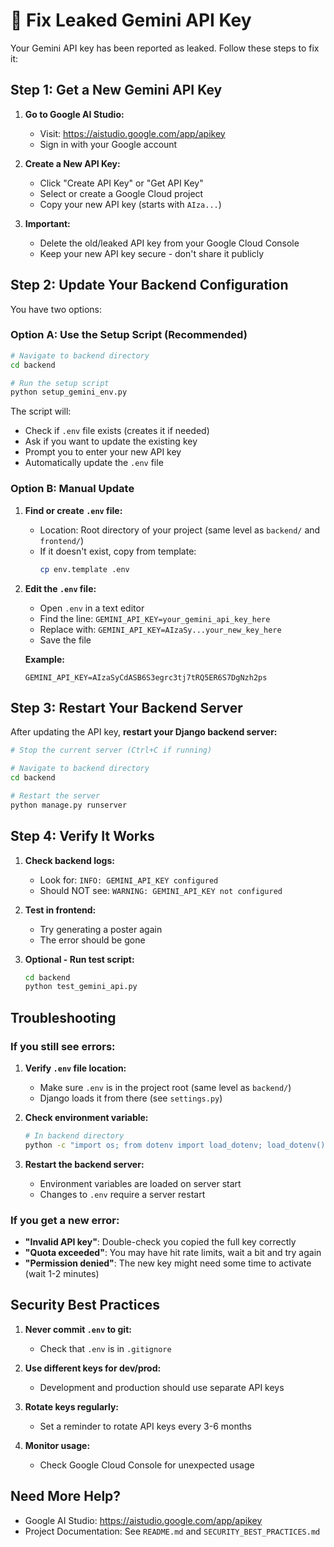 # 🔑 Fix Leaked Gemini API Key

Your Gemini API key has been reported as leaked. Follow these steps to fix it:

## Step 1: Get a New Gemini API Key

1. **Go to Google AI Studio:**
   - Visit: https://aistudio.google.com/app/apikey
   - Sign in with your Google account

2. **Create a New API Key:**
   - Click "Create API Key" or "Get API Key"
   - Select or create a Google Cloud project
   - Copy your new API key (starts with `AIza...`)

3. **Important:** 
   - Delete the old/leaked API key from your Google Cloud Console
   - Keep your new API key secure - don't share it publicly

## Step 2: Update Your Backend Configuration

You have two options:

### Option A: Use the Setup Script (Recommended)

```bash
# Navigate to backend directory
cd backend

# Run the setup script
python setup_gemini_env.py
```

The script will:
- Check if `.env` file exists (creates it if needed)
- Ask if you want to update the existing key
- Prompt you to enter your new API key
- Automatically update the `.env` file

### Option B: Manual Update

1. **Find or create `.env` file:**
   - Location: Root directory of your project (same level as `backend/` and `frontend/`)
   - If it doesn't exist, copy from template:
     ```bash
     cp env.template .env
     ```

2. **Edit the `.env` file:**
   - Open `.env` in a text editor
   - Find the line: `GEMINI_API_KEY=your_gemini_api_key_here`
   - Replace with: `GEMINI_API_KEY=AIzaSy...your_new_key_here`
   - Save the file

   **Example:**
   ```env
   GEMINI_API_KEY=AIzaSyCdASB6S3egrc3tj7tRQ5ER6S7DgNzh2ps
   ```

## Step 3: Restart Your Backend Server

After updating the API key, **restart your Django backend server:**

```bash
# Stop the current server (Ctrl+C if running)

# Navigate to backend directory
cd backend

# Restart the server
python manage.py runserver
```

## Step 4: Verify It Works

1. **Check backend logs:**
   - Look for: `INFO: GEMINI_API_KEY configured`
   - Should NOT see: `WARNING: GEMINI_API_KEY not configured`

2. **Test in frontend:**
   - Try generating a poster again
   - The error should be gone

3. **Optional - Run test script:**
   ```bash
   cd backend
   python test_gemini_api.py
   ```

## Troubleshooting

### If you still see errors:

1. **Verify `.env` file location:**
   - Make sure `.env` is in the project root (same level as `backend/`)
   - Django loads it from there (see `settings.py`)

2. **Check environment variable:**
   ```bash
   # In backend directory
   python -c "import os; from dotenv import load_dotenv; load_dotenv(); print('API Key:', os.getenv('GEMINI_API_KEY')[:20] + '...' if os.getenv('GEMINI_API_KEY') else 'NOT FOUND')"
   ```

3. **Restart the backend server:**
   - Environment variables are loaded on server start
   - Changes to `.env` require a server restart

### If you get a new error:

- **"Invalid API key"**: Double-check you copied the full key correctly
- **"Quota exceeded"**: You may have hit rate limits, wait a bit and try again
- **"Permission denied"**: The new key might need some time to activate (wait 1-2 minutes)

## Security Best Practices

1. **Never commit `.env` to git:**
   - Check that `.env` is in `.gitignore`
   
2. **Use different keys for dev/prod:**
   - Development and production should use separate API keys

3. **Rotate keys regularly:**
   - Set a reminder to rotate API keys every 3-6 months

4. **Monitor usage:**
   - Check Google Cloud Console for unexpected usage

## Need More Help?

- Google AI Studio: https://aistudio.google.com/app/apikey
- Project Documentation: See `README.md` and `SECURITY_BEST_PRACTICES.md`

